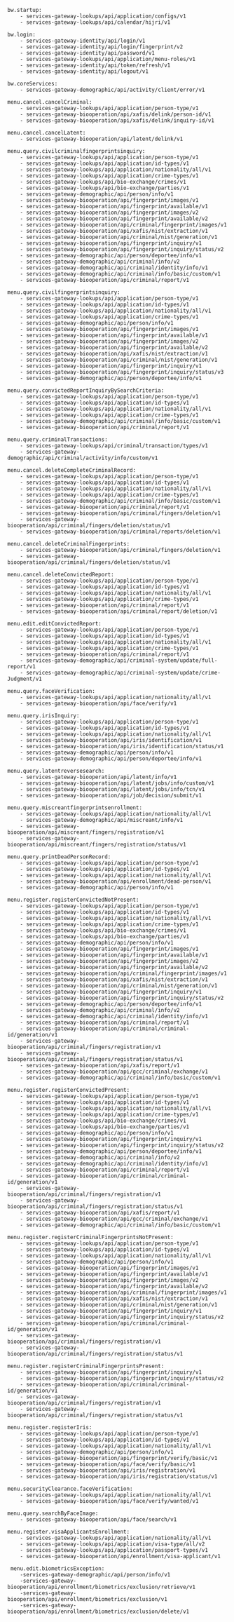     bw.startup:
        - services-gateway-lookups/api/application/configs/v1
        - services-gateway-lookups/api/calendar/hijri/v1
    
    bw.login:
        - services-gateway-identity/api/login/v1
        - services-gateway-identity/api/login/fingerprint/v2
        - services-gateway-identity/api/password/v1
        - services-gateway-lookups/api/application/menu-roles/v1
        - services-gateway-identity/api/token/refresh/v1
        - services-gateway-identity/api/logout/v1
        
    bw.coreServices:
        - services-gateway-demographic/api/activity/client/error/v1
    
    menu.cancel.cancelCriminal:
        - services-gateway-lookups/api/application/person-type/v1
        - services-gateway-biooperation/api/xafis/delink/person-id/v1
        - services-gateway-biooperation/api/xafis/delink/inquiry-id/v1
    
    menu.cancel.cancelLatent:
        - services-gateway-biooperation/api/latent/delink/v1
        
    menu.query.civilcriminalfingerprintsinquiry:
        - services-gateway-lookups/api/application/person-type/v1
        - services-gateway-lookups/api/application/id-types/v1
        - services-gateway-lookups/api/application/nationality/all/v1
        - services-gateway-lookups/api/application/crime-types/v1
        - services-gateway-lookups/api/bio-exchange/crimes/v1
        - services-gateway-lookups/api/bio-exchange/parties/v1
        - services-gateway-demographic/api/person/info/v1
        - services-gateway-biooperation/api/fingerprint/images/v1
        - services-gateway-biooperation/api/fingerprint/available/v1
        - services-gateway-biooperation/api/fingerprint/images/v2
        - services-gateway-biooperation/api/fingerprint/available/v2
        - services-gateway-biooperation/api/criminal/fingerprint/images/v1
        - services-gateway-biooperation/api/xafis/nist/extraction/v1
        - services-gateway-biooperation/api/criminal/nist/generation/v1
        - services-gateway-biooperation/api/fingerprint/inquiry/v1
        - services-gateway-biooperation/api/fingerprint/inquiry/status/v2
        - services-gateway-demographic/api/person/deportee/info/v1
        - services-gateway-demographic/api/criminal/info/v2
        - services-gateway-demographic/api/criminal/identity/info/v1
        - services-gateway-demographic/api/criminal/info/basic/custom/v1
        - services-gateway-biooperation/api/criminal/report/v1
    
    menu.query.civilfingerprintsinquiry:
        - services-gateway-lookups/api/application/person-type/v1
        - services-gateway-lookups/api/application/id-types/v1
        - services-gateway-lookups/api/application/nationality/all/v1
        - services-gateway-lookups/api/application/crime-types/v1
        - services-gateway-demographic/api/person/info/v1
        - services-gateway-biooperation/api/fingerprint/images/v1
        - services-gateway-biooperation/api/fingerprint/available/v1
        - services-gateway-biooperation/api/fingerprint/images/v2
        - services-gateway-biooperation/api/fingerprint/available/v2
        - services-gateway-biooperation/api/xafis/nist/extraction/v1
        - services-gateway-biooperation/api/criminal/nist/generation/v1
        - services-gateway-biooperation/api/fingerprint/inquiry/v1
        - services-gateway-biooperation/api/fingerprint/inquiry/status/v3
        - services-gateway-demographic/api/person/deportee/info/v1
    
    menu.query.convictedReportInquiryBySearchCriteria:
        - services-gateway-lookups/api/application/person-type/v1
        - services-gateway-lookups/api/application/id-types/v1
        - services-gateway-lookups/api/application/nationality/all/v1
        - services-gateway-lookups/api/application/crime-types/v1
        - services-gateway-demographic/api/criminal/info/basic/custom/v1
        - services-gateway-biooperation/api/criminal/report/v1
    
    menu.query.criminalTransactions:
        - services-gateway-lookups/api/criminal/transaction/types/v1
        - services-gateway-demographic/api/criminal/activity/info/custom/v1
    
    menu.cancel.deleteCompleteCriminalRecord:
        - services-gateway-lookups/api/application/person-type/v1
        - services-gateway-lookups/api/application/id-types/v1
        - services-gateway-lookups/api/application/nationality/all/v1
        - services-gateway-lookups/api/application/crime-types/v1
        - services-gateway-demographic/api/criminal/info/basic/custom/v1
        - services-gateway-biooperation/api/criminal/report/v1
        - services-gateway-biooperation/api/criminal/fingers/deletion/v1
        - services-gateway-biooperation/api/criminal/fingers/deletion/status/v1
        - services-gateway-biooperation/api/criminal/reports/deletion/v1
        
    menu.cancel.deleteCriminalFingerprints:
        - services-gateway-biooperation/api/criminal/fingers/deletion/v1
        - services-gateway-biooperation/api/criminal/fingers/deletion/status/v1
    
    menu.cancel.deleteConvictedReport:
        - services-gateway-lookups/api/application/person-type/v1
        - services-gateway-lookups/api/application/id-types/v1
        - services-gateway-lookups/api/application/nationality/all/v1
        - services-gateway-lookups/api/application/crime-types/v1
        - services-gateway-biooperation/api/criminal/report/v1
        - services-gateway-biooperation/api/criminal/report/deletion/v1
    
    menu.edit.editConvictedReport:
        - services-gateway-lookups/api/application/person-type/v1
        - services-gateway-lookups/api/application/id-types/v1
        - services-gateway-lookups/api/application/nationality/all/v1
        - services-gateway-lookups/api/application/crime-types/v1
        - services-gateway-biooperation/api/criminal/report/v1
        - services-gateway-demographic/api/criminal-system/update/full-report/v1
        - services-gateway-demographic/api/criminal-system/update/crime-Judgment/v1
    
    menu.query.faceVerification:
        - services-gateway-lookups/api/application/nationality/all/v1
        - services-gateway-biooperation/api/face/verify/v1
        
    menu.query.irisInquiry:
        - services-gateway-lookups/api/application/person-type/v1
        - services-gateway-lookups/api/application/id-types/v1
        - services-gateway-lookups/api/application/nationality/all/v1
        - services-gateway-biooperation/api/iris/identification/v1
        - services-gateway-biooperation/api/iris/identification/status/v1
        - services-gateway-demographic/api/person/info/v1
        - services-gateway-demographic/api/person/deportee/info/v1
    
    menu.query.latentreversesearch:
        - services-gateway-biooperation/api/latent/info/v1
        - services-gateway-biooperation/api/latent/jobs/info/custom/v1
        - services-gateway-biooperation/api/latent/jobs/info/tcn/v1
        - services-gateway-biooperation/api/job/decision/submit/v1
    
    menu.query.miscreantfingerprintsenrollment:
        - services-gateway-lookups/api/application/nationality/all/v1
        - services-gateway-demographic/api/miscreant/info/v1
        - services-gateway-biooperation/api/miscreant/fingers/registration/v1
        - services-gateway-biooperation/api/miscreant/fingers/registration/status/v1
    
    menu.query.printDeadPersonRecord:
        - services-gateway-lookups/api/application/person-type/v1
        - services-gateway-lookups/api/application/id-types/v1
        - services-gateway-lookups/api/application/nationality/all/v1
        - services-gateway-biooperation/api/enrollment/dead-person/v1
        - services-gateway-demographic/api/person/info/v1
    
    menu.register.registerConvictedNotPresent:
        - services-gateway-lookups/api/application/person-type/v1
        - services-gateway-lookups/api/application/id-types/v1
        - services-gateway-lookups/api/application/nationality/all/v1
        - services-gateway-lookups/api/application/crime-types/v1
        - services-gateway-lookups/api/bio-exchange/crimes/v1
        - services-gateway-lookups/api/bio-exchange/parties/v1
        - services-gateway-demographic/api/person/info/v1
        - services-gateway-biooperation/api/fingerprint/images/v1
        - services-gateway-biooperation/api/fingerprint/available/v1
        - services-gateway-biooperation/api/fingerprint/images/v2
        - services-gateway-biooperation/api/fingerprint/available/v2
        - services-gateway-biooperation/api/criminal/fingerprint/images/v1
        - services-gateway-biooperation/api/xafis/nist/extraction/v1
        - services-gateway-biooperation/api/criminal/nist/generation/v1
        - services-gateway-biooperation/api/fingerprint/inquiry/v1
        - services-gateway-biooperation/api/fingerprint/inquiry/status/v2
        - services-gateway-demographic/api/person/deportee/info/v1
        - services-gateway-demographic/api/criminal/info/v2
        - services-gateway-demographic/api/criminal/identity/info/v1
        - services-gateway-biooperation/api/criminal/report/v1
        - services-gateway-biooperation/api/criminal/criminal-id/generation/v1
        - services-gateway-biooperation/api/criminal/fingers/registration/v1
        - services-gateway-biooperation/api/criminal/fingers/registration/status/v1
        - services-gateway-biooperation/api/xafis/report/v1
        - services-gateway-biooperation/api/gcc/criminal/exchange/v1
        - services-gateway-demographic/api/criminal/info/basic/custom/v1
    
    menu.register.registerConvictedPresent:
        - services-gateway-lookups/api/application/person-type/v1
        - services-gateway-lookups/api/application/id-types/v1
        - services-gateway-lookups/api/application/nationality/all/v1
        - services-gateway-lookups/api/application/crime-types/v1
        - services-gateway-lookups/api/bio-exchange/crimes/v1
        - services-gateway-lookups/api/bio-exchange/parties/v1
        - services-gateway-demographic/api/person/info/v1
        - services-gateway-biooperation/api/fingerprint/inquiry/v1
        - services-gateway-biooperation/api/fingerprint/inquiry/status/v2
        - services-gateway-demographic/api/person/deportee/info/v1
        - services-gateway-demographic/api/criminal/info/v2
        - services-gateway-demographic/api/criminal/identity/info/v1
        - services-gateway-biooperation/api/criminal/report/v1
        - services-gateway-biooperation/api/criminal/criminal-id/generation/v1
        - services-gateway-biooperation/api/criminal/fingers/registration/v1
        - services-gateway-biooperation/api/criminal/fingers/registration/status/v1
        - services-gateway-biooperation/api/xafis/report/v1
        - services-gateway-biooperation/api/gcc/criminal/exchange/v1
        - services-gateway-demographic/api/criminal/info/basic/custom/v1

    menu.register.registerCriminalFingerprintsNotPresent:
        - services-gateway-lookups/api/application/person-type/v1
        - services-gateway-lookups/api/application/id-types/v1
        - services-gateway-lookups/api/application/nationality/all/v1
        - services-gateway-demographic/api/person/info/v1
        - services-gateway-biooperation/api/fingerprint/images/v1
        - services-gateway-biooperation/api/fingerprint/available/v1
        - services-gateway-biooperation/api/fingerprint/images/v2
        - services-gateway-biooperation/api/fingerprint/available/v2
        - services-gateway-biooperation/api/criminal/fingerprint/images/v1
        - services-gateway-biooperation/api/xafis/nist/extraction/v1
        - services-gateway-biooperation/api/criminal/nist/generation/v1
        - services-gateway-biooperation/api/fingerprint/inquiry/v1
        - services-gateway-biooperation/api/fingerprint/inquiry/status/v2
        - services-gateway-biooperation/api/criminal/criminal-id/generation/v1
        - services-gateway-biooperation/api/criminal/fingers/registration/v1
        - services-gateway-biooperation/api/criminal/fingers/registration/status/v1
    
    menu.register.registerCriminalFingerprintsPresent:
        - services-gateway-biooperation/api/fingerprint/inquiry/v1
        - services-gateway-biooperation/api/fingerprint/inquiry/status/v2
        - services-gateway-biooperation/api/criminal/criminal-id/generation/v1
        - services-gateway-biooperation/api/criminal/fingers/registration/v1
        - services-gateway-biooperation/api/criminal/fingers/registration/status/v1
        
    menu.register.registerIris:
        - services-gateway-lookups/api/application/person-type/v1
        - services-gateway-lookups/api/application/id-types/v1
        - services-gateway-lookups/api/application/nationality/all/v1
        - services-gateway-demographic/api/person/info/v1
        - services-gateway-biooperation/api/fingerprint/verify/basic/v1
        - services-gateway-biooperation/api/face/verify/basic/v1
        - services-gateway-biooperation/api/iris/registration/v1
        - services-gateway-biooperation/api/iris/registration/status/v1
    
    menu.securityClearance.faceVerification:
        - services-gateway-lookups/api/application/nationality/all/v1
        - services-gateway-biooperation/api/face/verify/wanted/v1
    
    menu.query.searchByFaceImage:
        - services-gateway-biooperation/api/face/search/v1
    
    menu.register.visaApplicantsEnrollment:
        - services-gateway-lookups/api/application/nationality/all/v1
        - services-gateway-lookups/api/application/visa-type/all/v2
        - services-gateway-lookups/api/application/passport-types/v1
        - services-gateway-biooperation/api/enrollment/visa-applicant/v1
        
     menu.edit.biometricsException:
        -services-gateway-demographic/api/person/info/v1
        -services-gateway-biooperation/api/enrollment/biometrics/exclusion/retrieve/v1
        -services-gateway-biooperation/api/enrollment/biometrics/exclusion/v1
        -services-gateway-biooperation/api/enrollment/biometrics/exclusion/delete/v1